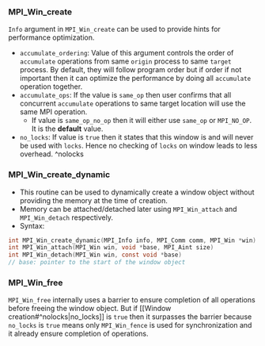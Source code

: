 ### MPI_Win_create
`Info` argument in `MPI_Win_create` can be used to provide hints for performance optimization.
- `accumulate_ordering`: Value of this argument controls the order of `accumulate` operations from same `origin` process to same `target` process. By default, they will follow program order but if order if not important then it can optimize the performance by doing all `accumulate` operation together.
- `accumulate_ops`: If the value is `same_op` then user confirms that all concurrent `accumulate` operations to same target location will use the same MPI operation.
	- If value is `same_op_no_op` then it will either use `same_op` or `MPI_NO_OP`. It is the **default** value.
- `no_locks`: If value is `true` then it states that this window is and will never be used with `locks`. Hence no checking of `locks` on window leads to less overhead. ^nolocks

### MPI_Win_create_dynamic
- This routine can be used to dynamically create a window object without providing the memory at the time of creation.
- Memory can be attached/detached later using `MPI_Win_attach` and `MPI_Win_detach` respectively.
- Syntax:
```C
int MPI_Win_create_dynamic(MPI_Info info, MPI_Comm comm, MPI_Win *win)
int MPI_Win_attach(MPI_Win win, void *base, MPI_Aint size)
int MPI_Win_detach(MPI_Win win, const void *base)
// base: pointer to the start of the window object
```

### MPI_Win_free
`MPI_Win_free` internally uses a barrier to ensure completion of all operations before freeing the window object. But if [[Window creation#^nolocks|no_locks]] is `true` then it surpasses the barrier because `no_locks` is `true` means only `MPI_Win_fence` is used for synchronization and it already ensure completion of operations.
